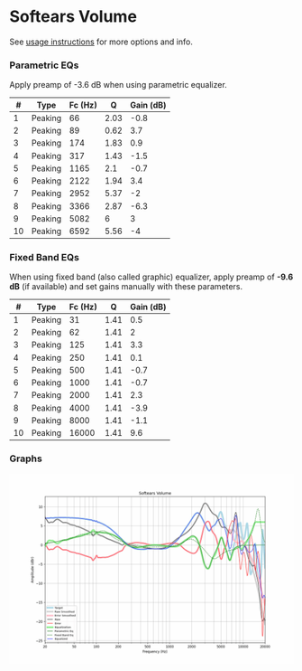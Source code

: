 # Softears Volume
See [usage instructions](https://github.com/jaakkopasanen/AutoEq#usage) for more options and info.

### Parametric EQs
Apply preamp of -3.6 dB when using parametric equalizer.

|   # | Type    |   Fc (Hz) |    Q |   Gain (dB) |
|-----|---------|-----------|------|-------------|
|   1 | Peaking |        66 | 2.03 |        -0.8 |
|   2 | Peaking |        89 | 0.62 |         3.7 |
|   3 | Peaking |       174 | 1.83 |         0.9 |
|   4 | Peaking |       317 | 1.43 |        -1.5 |
|   5 | Peaking |      1165 | 2.1  |        -0.7 |
|   6 | Peaking |      2122 | 1.94 |         3.4 |
|   7 | Peaking |      2952 | 5.37 |        -2   |
|   8 | Peaking |      3366 | 2.87 |        -6.3 |
|   9 | Peaking |      5082 | 6    |         3   |
|  10 | Peaking |      6592 | 5.56 |        -4   |

### Fixed Band EQs
When using fixed band (also called graphic) equalizer, apply preamp of **-9.6 dB** (if available) and set gains manually with these parameters.

|   # | Type    |   Fc (Hz) |    Q |   Gain (dB) |
|-----|---------|-----------|------|-------------|
|   1 | Peaking |        31 | 1.41 |         0.5 |
|   2 | Peaking |        62 | 1.41 |         2   |
|   3 | Peaking |       125 | 1.41 |         3.3 |
|   4 | Peaking |       250 | 1.41 |         0.1 |
|   5 | Peaking |       500 | 1.41 |        -0.7 |
|   6 | Peaking |      1000 | 1.41 |        -0.7 |
|   7 | Peaking |      2000 | 1.41 |         2.3 |
|   8 | Peaking |      4000 | 1.41 |        -3.9 |
|   9 | Peaking |      8000 | 1.41 |        -1.1 |
|  10 | Peaking |     16000 | 1.41 |         9.6 |

### Graphs
![](./Softears%20Volume.png)
